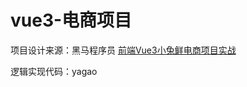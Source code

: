# vue3-电商项目
  项目设计来源：黑马程序员 [前端Vue3小兔鲜电商项目实战](https://www.bilibili.com/video/BV1Ac411K7EQ/?p=21&share_source=copy_web&vd_source=1b28ac664b16a194f1de4564ce8e844e)
  
  逻辑实现代码：yagao